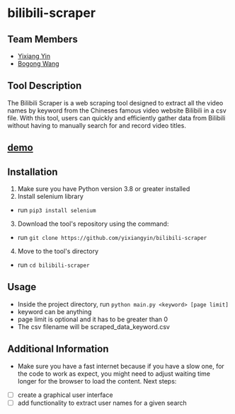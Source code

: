 # bilibili-scraper
## Team Members
- [Yixiang Yin](https://github.com/yixiangyin/)
- [Bogong Wang](https://github.com/bogongwang/)
## Tool Description
The Bilibili Scraper is a web scraping tool designed to extract all the video names by keyword from the Chineses famous video website Bilibili in a csv file.
With this tool, users can quickly and efficiently gather data from Bilibili without having to manually search for and record video titles.
## [demo](https://youtu.be/hf9k6s7N2vE)
## Installation
1. Make sure you have Python version 3.8 or greater installed
2. Install selenium library
- run `pip3 install selenium`
3. Download the tool's repository using the command:
- run `git clone https://github.com/yixiangyin/bilibili-scraper`
4. Move to the tool's directory 
- run `cd bilibili-scraper`

## Usage
- Inside the project directory, run `python main.py <keyword> [page limit]`
- keyword can be anything
- page limit is optional and it has to be greater than 0
- The csv filename will be scraped_data_keyword.csv

## Additional Information
- Make sure you have a fast internet because if you have a slow one, for the code to work as expect, you might need to adjust waiting time longer for the browser to load the content.
Next steps:
- [ ] create a graphical user interface
- [ ] add functionality to extract user names for a given search
